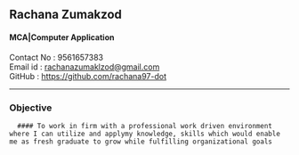 ## Rachana Zumakzod
#### MCA|Computer Application
Contact No : 9561657383<br>
Email id   : rachanazumaklzod@gmail.com<br>
GitHub     : https://github.com/rachana97-dot

-------------------------------------------------
### **Objective**
      #### To work in firm with a professional work driven environment where I can utilize and applymy knowledge, skills which would enable me as fresh graduate to grow while fulfilling organizational goals
